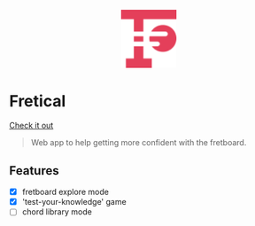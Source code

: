 <p align="center"><a href="https://ropfoo.github.io/fretical/" target="_blank" rel="noopener noreferrer"><img width="100" src="assets/img/svg/inline/logo.svg" alt="fretical logo"></a></p>

# Fretical

[Check it out](https://ropfoo.github.io/fretical/)

> Web app to help getting more confident with the fretboard.

## Features

- [x] fretboard explore mode
- [x] 'test-your-knowledge' game
- [ ] chord library mode
